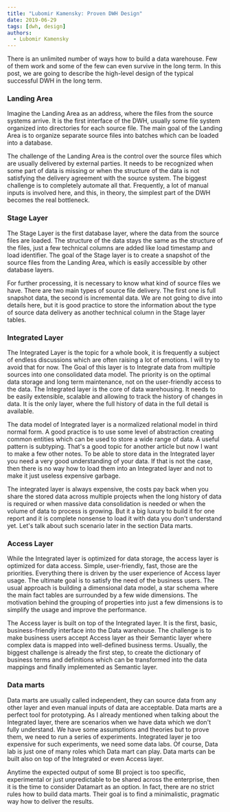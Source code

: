 ```yaml
---
title: "Lubomir Kamensky: Proven DWH Design"
date: 2019-06-29
tags: [dwh, design]
authors:
  - Lubomir Kamensky
---
```

There is an unlimited number of ways how to build a data warehouse. Few of them work and some of the few can even survive in the long term. In this post, we are going to describe the high-level design of the typical successful DWH in the long term.

### Landing Area
Imagine the Landing Area as an address, where the files from the source systems arrive. It is the first interface of the DWH, usually some file system organized into directories for each source file. The main goal of the Landing Area is to organize separate source files into batches which can be loaded into a database.

The challenge of the Landing Area is the control over the source files which are usually delivered by external parties. It needs to be recognized when some part of data is missing or when the structure of the data is not satisfying the delivery agreement with the source system. The biggest challenge is to completely automate all that. Frequently, a lot of manual inputs is involved here, and this, in theory, the simplest part of the DWH becomes the real bottleneck.

### Stage Layer
The Stage Layer is the first database layer, where the data from the source files are loaded.  The structure of the data stays the same as the structure of the files, just a few technical columns are added like load timestamp and load identifier.  The goal of the Stage layer is to create a snapshot of the source files from the Landing Area, which is easily accessible by other database layers.  

For further processing, it is necessary to know what kind of source files we have.  There are two main types of source file delivery.  The first one is full snapshot data, the second is incremental data. We are not going to dive into details here, but it is good practice to store the information about the type of source data delivery as another technical column in the Stage layer tables.

### Integrated Layer
The Integrated Layer is the topic for a whole book, it is frequently a subject of endless discussions which are often raising a lot of emotions.  I will try to avoid that for now. The Goal of this layer is to Integrate data from multiple sources into one consolidated data model.   The priority is on the optimal data storage and long term maintenance, not on the user-friendly access to the data. The Integrated layer is the core of data warehousing.  It needs to be easily extensible, scalable and allowing to track the history of changes in data.  It is the only layer, where the full history of data in the full detail is available. 

The data model of Integrated layer is a normalized relational model in third normal form.  A good practice is to use some level of abstraction creating common entities which can be used to store a wide range of data.  A useful pattern is subtyping. That's a good topic for another article but now I want to make a few other notes.  To be able to store data in the Integrated layer you need a very good understanding of your data. If that is not the case, then there is no way how to load them into an Integrated layer and not to make it just useless expensive garbage.

The integrated layer is always expensive, the costs pay back when you share the stored data across multiple projects when the long history of data is required or when massive data consolidation is needed or when the volume of data to process is growing.  But it a big luxury to build it for one report and it is complete nonsense to load it with data you don't understand yet.  Let's talk about such scenario later in the section Data marts. 

### Access Layer  
While the Integrated layer is optimized for data storage, the access layer is optimized for data access. Simple, user-friendly, fast, those are the priorities. Everything there is driven by the user experience of Access layer usage. The ultimate goal is to satisfy the need of the business users. The usual approach is building a dimensional data model, a star schema where the main fact tables are surrounded by a few wide dimensions. The motivation behind the grouping of properties into just a few dimensions is to simplify the usage and improve the performance.

The Access layer is built on top of the Integrated layer. It is the first, basic, business-friendly interface into the Data warehouse.  The challenge is to make business users accept Access layer as their Semantic layer where complex data is mapped into well-defined business terms. Usually, the biggest challenge is already the first step, to create the dictionary of business terms and definitions which can be transformed into the data mappings and finally implemented as Semantic layer.

### Data marts
Data marts are usually called independent, they can source data from any other layer and even manual inputs of data are acceptable.  Data marts are a perfect tool for prototyping. As I already mentioned when talking about the Integrated layer, there are scenarios when we have data which we don't fully understand. We have some assumptions and theories but to prove them, we need to run a series of experiments. Integrated layer je too expensive for such experiments, we need some data labs.  Of course, Data lab is just one of many roles which Data mart can play.  Data marts can be built also on top of the Integrated or even Access layer.

Anytime the expected output of some BI project is too specific, experimental or just unpredictable to be shared across the enterprise, then it is the time to consider Datamart as an option.  In fact, there are no strict rules how to build data marts.  Their goal is to find a minimalistic, pragmatic way how to deliver the results.

